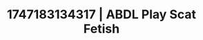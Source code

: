 ---
categories:
- Anal play
- Stepsister roleplay
- Erotic art direction
- Nighttime romance
- Spitroast
image: /assets/images/1747183134317.jpg
layout: post
seo:
  description: Featured content with artistic ABDL Play, Scat Fetish. HD images available.
  keywords: ABDL Play, Scat Fetish
  og_image: /assets/images/1747183134317.jpg
  schema_type: VisualArtwork
tags:
- ABDL Play
- '#1747183134317'
- Scat Fetish
title: 1747183134317 | ABDL Play Scat Fetish
---